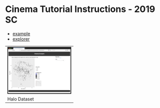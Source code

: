 # Cinema Tutorial Instructions - 2019 SC

- [example](materials/example_compare.html)
- [explorer](materials/cinema_explorer.html)

<table>

<tr>
<td><a href="../2019-01_ECP/materials/halo.html"><img src="../2019-01_ECP/materials/thumbs/halo.png" width="200" border="2"></a></td>
</tr>
<tr>
<td>Halo Dataset</td>
</tr>

</table>

